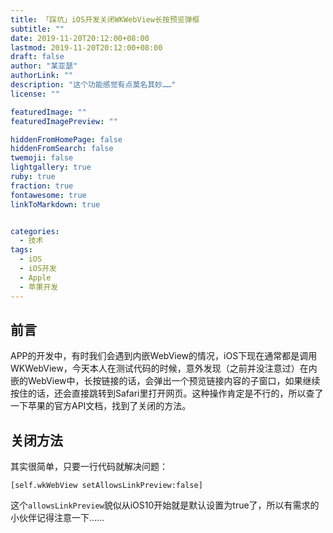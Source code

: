 ```yaml
---
title: 「踩坑」iOS开发关闭WKWebView长按预览弹框
subtitle: ""
date: 2019-11-20T20:12:00+08:00
lastmod: 2019-11-20T20:12:00+08:00
draft: false
author: "某亚瑟"
authorLink: ""
description: "这个功能感觉有点莫名其妙……"
license: ""

featuredImage: ""
featuredImagePreview: ""

hiddenFromHomePage: false
hiddenFromSearch: false
twemoji: false
lightgallery: true
ruby: true
fraction: true
fontawesome: true
linkToMarkdown: true


categories: 
  - 技术
tags: 
  - iOS
  - iOS开发
  - Apple
  - 苹果开发
---
```


<!--more-->

## 前言
APP的开发中，有时我们会遇到内嵌WebView的情况，iOS下现在通常都是调用WKWebView，今天本人在测试代码的时候，意外发现（之前并没注意过）在内嵌的WebView中，长按链接的话，会弹出一个预览链接内容的子窗口，如果继续按住的话，还会直接跳转到Safari里打开网页。这种操作肯定是不行的，所以查了一下苹果的官方API文档，找到了关闭的方法。

## 关闭方法

其实很简单，只要一行代码就解决问题：

```
[self.wkWebView setAllowsLinkPreview:false]
```

这个`allowsLinkPreview`貌似从iOS10开始就是默认设置为true了，所以有需求的小伙伴记得注意一下……